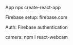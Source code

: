 App 
npx create-react-app

Firebase
setup: firebase.com 

Auth: 
Firebase authentication 

camera: 
npm i react-webcam

